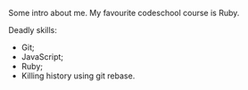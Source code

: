 Some intro about me.
My favourite codeschool course is Ruby.

Deadly skills:
* Git;
* JavaScript;
* Ruby;
* Killing history using git rebase.
